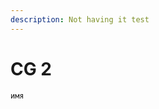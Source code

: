 ```yaml
---
description: Not having it test
---
```



# CG 2

`имя`

<figure><img src=".gitbook/assets/image (1).png" alt=""><figcaption></figcaption></figure>
